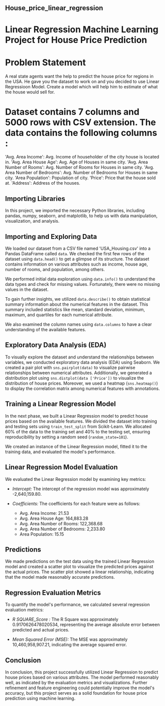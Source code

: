 ## House_price_linear_regression
# Linear Regression Machine Learning Project for House Price Prediction

# Problem Statement
A real state agents want the help to predict the house price for regions in the USA. He gave you the dataset to work on and you decided to use Linear Regressioon Model. Create a model which will help him to estimate of what the house would sell for.

# Dataset contains 7 columns and 5000 rows with CSV extension. The data contains the following columns :

'Avg. Area Income': Avg. Income of householder of the city house is located in.
'Avg. Area House Age': Avg. Age of Houses in same city.
'Avg. Area Number of Rooms': Avg. Number of Rooms for Houses in same city.
'Avg. Area Number of Bedrooms': Avg. Number of Bedrooms for Houses in same city.
'Area Population': Population of city.
'Price': Price that the house sold at.
'Address': Address of the houses.

## Importing Libraries
In this project, we imported the necessary Python libraries, including pandas, numpy, seaborn, and matplotlib, to help us with data manipulation, visualization, and analysis.

## Importing and Exploring Data
We loaded our dataset from a CSV file named 'USA_Housing.csv' into a Pandas DataFrame called `data`. We checked the first few rows of the dataset using `data.head()` to get a glimpse of its structure. The dataset contains information on various attributes such as income, house age, number of rooms, and population, among others.

We performed initial data exploration using `data.info()` to understand the data types and check for missing values. Fortunately, there were no missing values in the dataset.

To gain further insights, we utilized `data.describe()` to obtain statistical summary information about the numerical features in the dataset. This summary included statistics like mean, standard deviation, minimum, maximum, and quartiles for each numerical attribute.

We also examined the column names using `data.columns` to have a clear understanding of the available features.

## Exploratory Data Analysis (EDA)
To visually explore the dataset and understand the relationships between variables, we conducted exploratory data analysis (EDA) using Seaborn. We created a pair plot with `sns.pairplot(data)` to visualize pairwise relationships between numerical attributes. Additionally, we generated a distribution plot using `sns.distplot(data ['Price'])` to visualize the distribution of house prices. Moreover, we used a heatmap (`sns.heatmap()`) to display the correlation matrix among numerical features with annotations.

## Training a Linear Regression Model
In the next phase, we built a Linear Regression model to predict house prices based on the available features. We divided the dataset into training and testing sets using `train_test_split` from Scikit-Learn. We allocated 60% of the data to the training set and 40% to the testing set, ensuring reproducibility by setting a random seed (`random_state=101`).

We created an instance of the Linear Regression model, fitted it to the training data, and evaluated the model's performance.

## Linear Regression Model Evaluation
We evaluated the Linear Regression model by examining key metrics:

- *Intercept:* The intercept of the regression model was approximately -2,640,159.80.

- *Coefficients:* The coefficients for each feature were as follows:
  - Avg. Area Income: 21.53
  - Avg. Area House Age: 164,883.28
  - Avg. Area Number of Rooms: 122,368.68
  - Avg. Area Number of Bedrooms: 2,233.80
  - Area Population: 15.15

## Predictions
We made predictions on the test data using the trained Linear Regression model and created a scatter plot to visualize the predicted prices against the actual prices. The scatter plot showed a linear relationship, indicating that the model made reasonably accurate predictions.

## Regression Evaluation Metrics
To quantify the model's performance, we calculated several regression evaluation metrics:

- *R SQUARE_Score  :* The R Square was approximately 0.9170626478020534, representing the average absolute error between predicted and actual prices.

- *Mean Squared Error (MSE):* The MSE was approximately 10,460,958,907.21, indicating the average squared error.



## Conclusion
In conclusion, this project successfully utilized Linear Regression to predict house prices based on various attributes. The model performed reasonably well, as indicated by the evaluation metrics and visualizations. Further refinement and feature engineering could potentially improve the model's accuracy, but this project serves as a solid foundation for house price prediction using machine learning.
